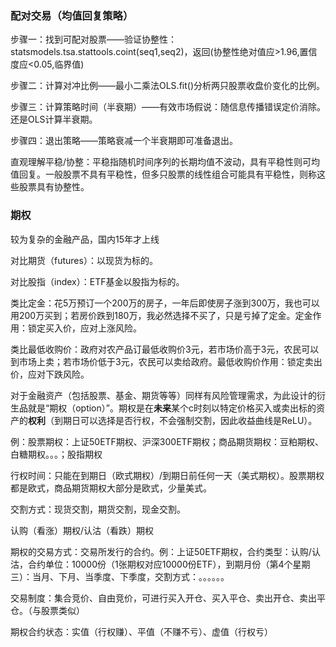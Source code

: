 ### 配对交易（均值回复策略）

步骤一：找到可配对股票——验证协整性：statsmodels.tsa.stattools.coint(seq1,seq2)，返回(协整性绝对值应>1.96,置信度应<0.05,临界值)

步骤二：计算对冲比例——最小二乘法OLS.fit()分析两只股票收盘价变化的比例。

步骤三：计算策略时间（半衰期）——有效市场假说：随信息传播错误定价消除。还是OLS计算半衰期。

步骤四：退出策略——策略衰减一个半衰期即可准备退出。

直观理解平稳/协整：平稳指随机时间序列的长期均值不波动，具有平稳性则可均值回复。一般股票不具有平稳性，但多只股票的线性组合可能具有平稳性，则称这些股票具有协整性。



### 期权

较为复杂的金融产品，国内15年才上线

对比期货（futures）：以现货为标的。

对比股指（index）：ETF基金以股指为标的。

类比定金：花5万预订一个200万的房子，一年后即使房子涨到300万，我也可以用200万买到；若房价跌到180万，我必然选择不买了，只是亏掉了定金。定金作用：锁定买入价，应对上涨风险。

类比最低收购价：政府对农产品订最低收购价3元，若市场价高于3元，农民可以到市场上卖；若市场价低于3元，农民可以卖给政府。最低收购价作用：锁定卖出价，应对下跌风险。

对于金融资产（包括股票、基金、期货等等）同样有风险管理需求，为此设计的衍生品就是“期权（option）”。期权是在**未来**某个c时刻以特定价格买入或卖出标的资产的**权利**（到期日可以选择是否行权，不会强制交割，因此收益曲线是ReLU）。

例：股票期权：上证50ETF期权、沪深300ETF期权；商品期货期权：豆粕期权、白糖期权。。。；股指期权

行权时间：只能在到期日（欧式期权）/到期日前任何一天（美式期权）。股票期权都是欧式，商品期货期权大部分是欧式，少量美式。

交割方式：现货交割，期货交割，现金交割。

认购（看涨）期权/认沽（看跌）期权

期权的交易方式：交易所发行的合约。例：上证50ETF期权，合约类型：认购/认沽，合约单位：10000份（1张期权对应10000份ETF），到期月份（第4个星期三）：当月、下月、当季度、下季度，交割方式：。。。。。。

交易制度：集合竞价、自由竞价，可进行买入开仓、买入平仓、卖出开仓、卖出平仓。（与股票类似）

期权合约状态：实值（行权赚）、平值（不赚不亏）、虚值（行权亏）